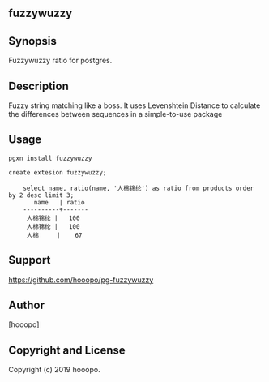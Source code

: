 ## fuzzywuzzy


Synopsis
--------

  Fuzzywuzzy ratio for postgres.

Description
-----------

Fuzzy string matching like a boss. It uses Levenshtein Distance to calculate the differences between sequences in a simple-to-use package

Usage
-----

  ```
  pgxn install fuzzywuzzy
  ```

  ```
  create extesion fuzzywuzzy;
  ```

  ```
      select name, ratio(name, '人棉锦纶') as ratio from products order by 2 desc limit 3;
         name   | ratio
      ----------+-------
       人棉锦纶 |   100
       人棉锦纶 |   100
       人棉     |    67
  ```

Support
-------

  https://github.com/hooopo/pg-fuzzywuzzy

Author
------

[hooopo]

Copyright and License
---------------------

Copyright (c) 2019 hooopo.